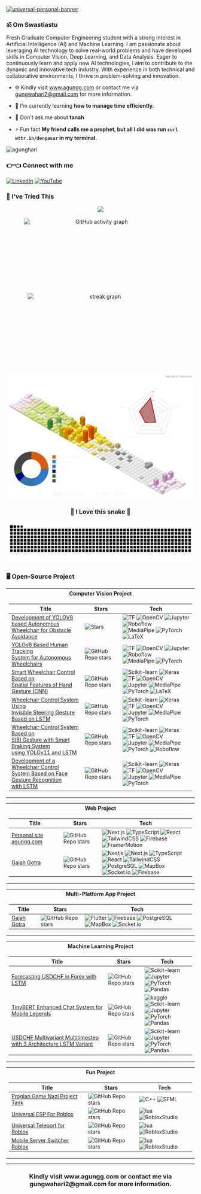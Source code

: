 [![universal-personal-banner](file3.png)](https://www.agungg.com/)
<h3 align="left"> ॐ Om Swastiastu</h3>

Fresh Graduate Computer Engineering student with a strong interest in Artificial Intelligence (AI) and Machine Learning. I am passionate about leveraging AI technology to solve real-world problems and have developed skills in Computer Vision, Deep Learning, and Data Analysis. Eager to continuously learn and apply new AI technologies, I aim to contribute to the dynamic and innovative tech industry. With experience in both technical and collaborative environments, I thrive in problem-solving and innovation.

- 🌐  Kindly visit www.agungg.com or contact me via gungwahari2@gmail.com for more information.

- 🌱 I’m currently learning **how to manage time efficiently.**

- 💬 Don't ask me about **tanah**

- ⚡ Fun fact **My friend calls me a prophet, but all I did was run `curl wttr.in/denpasar` in my terminal.**
  
<p align="left"> <img src="https://komarev.com/ghpvc/?username=agunghari&label=Profile%20views&color=red&style=flat" alt="agunghari" /> </p>
<h3 align="left">👉👈 Connect with me</h3>

[![LinkedIn](https://img.shields.io/badge/LinkedIn-black?style=flat-square&logo=linkedin)](https://www.linkedin.com/in/i-gusti-ngurah-agung-hari-vijaya-kusuma-890061328)
[![YouTube](https://img.shields.io/badge/YouTube-black?style=flat-square&logo=youtube)](https://www.youtube.com/@igstngragunghari2640)


### 🗿 I've Tried This
<p align="center">
  <a href="https://skillicons.dev">
    <img src="https://skillicons.dev/icons?i=py,opencv,pytorch,tensorflow,cpp,latex,typescript,figma,django,blender,arduino,bootstrap,matlab,mysql,react,tailwind,vite,robloxstudio,sklearn,nodejs,heroku,java,js,gcp,firebase,go,kotlin,lua,npm,vercel" />
  </a>
</p>


<div align="center">
  <a>
    <img src="https://github-readme-activity-graph.vercel.app/graph?username=AgungHari&theme=github&bg_color=none&hide_border=true&custom_title=I'm%20too%20lazy%20to%20continue%20the%20streak." width="400" height="200" alt="GitHub activity graph" style="display: inline-block; margin-right: 10px;" />
  </a>
  <img src="https://github-readme-streak-stats.herokuapp.com?user=AgungHari&theme=transparent&hide_border=true&hide_current_streak=true" width="400" height="200" alt="streak graph" style="display: inline-block; margin-left: 10px;" />
</div>

<p align="center">
  <img src="https://raw.githubusercontent.com/AgungHari/AgungHari/refs/heads/main/profile-3d-contrib/info.svg" alt="Contribution" width="600" />
</p>

<h3 align = "center">🐍 I Love this snake 🐍</h3>
<p align="center">
<img src="https://raw.githubusercontent.com/AgungHari/AgungHari/output/snake.svg" alt="Snake animation" />
</p>


### 🖥️ Open-Source Project

<table align="center">
<tr><th>Computer Vision Project</th></tr>
<tr><td>

|Title | Stars | Tech|
|--|--|--|
| [Development of YOLOV8 based Autonomous <br>  Wheelchair for Obstacle Avoidance](https://github.com/AgungHari/Development-of-YOLOV8-based-Autonomous-Wheelchair-for-Obstacle-Avoidance) | <img alt="Stars" src="https://img.shields.io/github/stars/AgungHari/Development-of-YOLOV8-based-Autonomous-Wheelchair-for-Obstacle-Avoidance?style=flat-square&labelColor=black"/> | ![TF](https://img.shields.io/badge/TF-black?style=flat-square&logo=tensorflow) ![OpenCV](https://img.shields.io/badge/OpenCV-black?style=flat-square&logo=opencv) ![Jupyter](https://img.shields.io/badge/Jupyter-black?style=flat-square&logo=jupyter) ![Roboflow](https://img.shields.io/badge/Roboflow-black?style=flat-square&logo=roboflow) <br> ![MediaPipe](https://img.shields.io/badge/MediaPipe-black?style=flat-square&logo=mediapipe) ![PyTorch](https://img.shields.io/badge/PyTorch-black?style=flat-square&logo=pytorch) ![LaTeX](https://img.shields.io/badge/LaTeX-black?style=flat-square&logo=latex) |
| [YOLOv8 Based Human Tracking <br>  System for Autonomous Wheelchairs](https://github.com/AgungHari/YOLOv8-Based-Human-Tracking-System-for-Autonomous-Wheelchairs) | <img alt="GitHub Repo stars" src="https://img.shields.io/github/stars/AgungHari/YOLOv8-Based-Human-Tracking-System-for-Autonomous-Wheelchairs?style=flat-square&labelColor=black"/> | ![TF](https://img.shields.io/badge/TF-black?style=flat-square&logo=tensorflow) ![OpenCV](https://img.shields.io/badge/OpenCV-black?style=flat-square&logo=opencv) ![Jupyter](https://img.shields.io/badge/Jupyter-black?style=flat-square&logo=jupyter) ![Roboflow](https://img.shields.io/badge/Roboflow-black?style=flat-square&logo=roboflow) <br> ![MediaPipe](https://img.shields.io/badge/MediaPipe-black?style=flat-square&logo=mediapipe) ![PyTorch](https://img.shields.io/badge/PyTorch-black?style=flat-square&logo=pytorch) |
| [Smart Wheelchair Control Based on <br> Spatial Features of Hand Gesture (CNN)](https://github.com/AgungHari/Smart-Wheelchair-Control-Based-on-Spatial-Features-of-Hand-Gesture) | <img alt="GitHub Repo stars" src="https://img.shields.io/github/stars/AgungHari/Smart-Wheelchair-Control-Based-on-Spatial-Features-of-Hand-Gesture?style=flat-square&labelColor=black"/> | ![Scikit-learn](https://img.shields.io/badge/ScikitLearn-black?style=flat-square&logo=scikitlearn) ![Keras](https://img.shields.io/badge/Keras-black?style=flat-square&logo=keras) ![TF](https://img.shields.io/badge/TF-black?style=flat-square&logo=tensorflow) ![OpenCV](https://img.shields.io/badge/OpenCV-black?style=flat-square&logo=opencv) <br>  ![Jupyter](https://img.shields.io/badge/Jupyter-black?style=flat-square&logo=jupyter) ![MediaPipe](https://img.shields.io/badge/MediaPipe-black?style=flat-square&logo=mediapipe) ![PyTorch](https://img.shields.io/badge/PyTorch-black?style=flat-square&logo=pytorch) ![LaTeX](https://img.shields.io/badge/LaTeX-black?style=flat-square&logo=latex) |
| [Wheelchair Control System Using <br> Invisible Steering Gesture Based on LSTM](https://github.com/AgungHari/Wheelchair-Control-System-Using-Invisible-Steering-Gesture-Based-on-LSTM) | <img alt="GitHub Repo stars" src="https://img.shields.io/github/stars/AgungHari/Wheelchair-Control-System-Using-Invisible-Steering-Gesture-Based-on-LSTM?style=flat-square&labelColor=black"/> | ![Scikit-learn](https://img.shields.io/badge/ScikitLearn-black?style=flat-square&logo=scikitlearn) ![Keras](https://img.shields.io/badge/Keras-black?style=flat-square&logo=keras) ![TF](https://img.shields.io/badge/TF-black?style=flat-square&logo=tensorflow) ![OpenCV](https://img.shields.io/badge/OpenCV-black?style=flat-square&logo=opencv)<br>  ![Jupyter](https://img.shields.io/badge/Jupyter-black?style=flat-square&logo=jupyter) ![MediaPipe](https://img.shields.io/badge/MediaPipe-black?style=flat-square&logo=mediapipe) ![PyTorch](https://img.shields.io/badge/PyTorch-black?style=flat-square&logo=pytorch) |
| [Wheelchair Control System Based on <br> SIBI Gesture with Smart Braking System <br> using YOLOv11 and LSTM](https://github.com/AgungHari/Wheelchair-Control-System-Based-on-SIBI-Gesture-with-Smart-Braking-System-using-YOLOv11-and-LSTM) | <img alt="GitHub Repo stars" src="https://img.shields.io/github/stars/AgungHari/Wheelchair-Control-System-Based-on-SIBI-Gesture-with-Smart-Braking-System-using-YOLOv11-and-LSTM?style=flat-square&labelColor=black"/> | ![Scikit-learn](https://img.shields.io/badge/ScikitLearn-black?style=flat-square&logo=scikitlearn) ![Keras](https://img.shields.io/badge/Keras-black?style=flat-square&logo=keras) ![TF](https://img.shields.io/badge/TF-black?style=flat-square&logo=tensorflow) ![OpenCV](https://img.shields.io/badge/OpenCV-black?style=flat-square&logo=opencv)<br>  ![Jupyter](https://img.shields.io/badge/Jupyter-black?style=flat-square&logo=jupyter) ![MediaPipe](https://img.shields.io/badge/MediaPipe-black?style=flat-square&logo=mediapipe) ![PyTorch](https://img.shields.io/badge/PyTorch-black?style=flat-square&logo=pytorch) ![Roboflow](https://img.shields.io/badge/Roboflow-black?style=flat-square&logo=roboflow)|
| [Development of a Wheelchair Control <br> System  Based on Face Gesture Recognition <br> with LSTM](https://github.com/AgungHari/Development-of-a-Wheelchair-Control-System-Based-on-Face-Gesture-Recognition-with-LSTM) | <img alt="GitHub Repo stars" src="https://img.shields.io/github/stars/AgungHari/Development-of-a-Wheelchair-Control-System-Based-on-Face-Gesture-Recognition-with-LSTM?style=flat-square&labelColor=black"/> | ![Scikit-learn](https://img.shields.io/badge/ScikitLearn-black?style=flat-square&logo=scikitlearn) ![Keras](https://img.shields.io/badge/Keras-black?style=flat-square&logo=keras) ![TF](https://img.shields.io/badge/TF-black?style=flat-square&logo=tensorflow) ![OpenCV](https://img.shields.io/badge/OpenCV-black?style=flat-square&logo=opencv)<br>  ![Jupyter](https://img.shields.io/badge/Jupyter-black?style=flat-square&logo=jupyter) ![MediaPipe](https://img.shields.io/badge/MediaPipe-black?style=flat-square&logo=mediapipe) ![PyTorch](https://img.shields.io/badge/PyTorch-black?style=flat-square&logo=pytorch)|
</td></tr> </table>

<table align="center">
<tr><th>Web Project</th></tr>
<tr><td>

|Title | Stars | Tech|
|--|--|--|
| [Personal site agungg.com](https://github.com/AgungHari/personal-site-agung) | <img alt="GitHub Repo stars" src="https://img.shields.io/github/stars/AgungHari/personal-site-agung?style=flat-square&labelColor=black"/> | ![Next.js](https://img.shields.io/badge/Next.js-black?style=flat-square&logo=next.js) ![TypeScript](https://img.shields.io/badge/TypeScript-black?style=flat-square&logo=typescript) ![React](https://img.shields.io/badge/React-black?style=flat-square&logo=react) ![TailwindCSS](https://img.shields.io/badge/TailwindCSS-black?style=flat-square&logo=tailwindcss) ![Firebase](https://img.shields.io/badge/Firebase-black?style=flat-square&logo=firebase) <br> ![FramerMotion](https://img.shields.io/badge/FramerMotion-black?style=flat-square&logo=framer)|
| [Gajah Gotra](https://github.com/Gajah-Gemeter-Dev-Team/GajahGotra) | <img alt="GitHub Repo stars" src="https://img.shields.io/github/stars/Gajah-Gemeter-Dev-Team/GajahGotra?style=flat-square&labelColor=black"/> | ![Nestjs](https://img.shields.io/badge/NestJS-black?style=flat-square&logo=Nestjs) ![Next.js](https://img.shields.io/badge/Next.js-black?style=flat-square&logo=next.js) ![TypeScript](https://img.shields.io/badge/TypeScript-black?style=flat-square&logo=typescript) ![React](https://img.shields.io/badge/React-black?style=flat-square&logo=react) ![TailwindCSS](https://img.shields.io/badge/TailwindCSS-black?style=flat-square&logo=tailwindcss) <br> ![PostgreSQL](https://img.shields.io/badge/PostgreSQL-black?style=flat-square&logo=PostgreSQL) ![MapBox](https://img.shields.io/badge/Mapbox-black?style=flat-square&logo=mapbox) ![Socket.io](https://img.shields.io/badge/socketdotio-black?style=flat-square&logo=socketdotio) ![Firebase](https://img.shields.io/badge/Firebase-black?style=flat-square&logo=firebase)|
</td></tr> </table>

<table align="center">
<tr><th>Multi-Platform App Project</th></tr>
<tr><td>

|Title | Stars | Tech|
|--|--|--|
| [Gajah Gotra](https://github.com/Gajah-Gemeter-Dev-Team/GajahGotra) | <img alt="GitHub Repo stars" src="https://img.shields.io/github/stars/Gajah-Gemeter-Dev-Team/GajahGotra?style=flat-square&labelColor=black"/> | ![Flutter](https://img.shields.io/badge/Flutter-black?style=flat-square&logo=Flutter) ![Firebase](https://img.shields.io/badge/Firebase-black?style=flat-square&logo=firebase) ![PostgreSQL](https://img.shields.io/badge/PostgreSQL-black?style=flat-square&logo=PostgreSQL) ![MapBox](https://img.shields.io/badge/Mapbox-black?style=flat-square&logo=mapbox) ![Socket.io](https://img.shields.io/badge/socketdotio-black?style=flat-square&logo=socketdotio)|
</td></tr> </table>

<table align="center">
<tr><th>Machine Learning Project</th></tr>
<tr><td>

|Title | Stars | Tech|
|--|--|--|
| [Forecasting USDCHF in Forex with LSTM](https://github.com/AgungHari/Forecasting-USDCHF-in-Forex-with-LSTM?tab=readme-ov-file#forecasting-usdchf-in-forex-with-lstm) | <img alt="GitHub Repo stars" src="https://img.shields.io/github/stars/AgungHari/Forecasting-USDCHF-in-Forex-with-LSTM?style=flat-square&labelColor=black"/> | ![Scikit-learn](https://img.shields.io/badge/ScikitLearn-black?style=flat-square&logo=scikitlearn) ![Jupyter](https://img.shields.io/badge/Jupyter-black?style=flat-square&logo=jupyter) <br> ![PyTorch](https://img.shields.io/badge/PyTorch-black?style=flat-square&logo=pytorch) ![Pandas](https://img.shields.io/badge/Pandas-black?style=flat-square&logo=pandas) |
| [TinyBERT Enhanced Chat System for Mobile Legends](https://github.com/AgungHari/TinyBERT-Enhanced-Chat-System-for-Mobile-Legends) | <img alt="GitHub Repo stars" src="https://img.shields.io/github/stars/AgungHari/TinyBERT-Enhanced-Chat-System-for-Mobile-Legends?style=flat-square&labelColor=black"/> | ![kaggle](https://img.shields.io/badge/Kaggle-black?style=flat-square&logo=kaggle) ![Scikit-learn](https://img.shields.io/badge/ScikitLearn-black?style=flat-square&logo=scikitlearn) <br> ![Jupyter](https://img.shields.io/badge/Jupyter-black?style=flat-square&logo=jupyter) ![PyTorch](https://img.shields.io/badge/PyTorch-black?style=flat-square&logo=pytorch) ![Pandas](https://img.shields.io/badge/Pandas-black?style=flat-square&logo=pandas) |
| [USDCHF Multivariant Multitimestep with 3 Architecture LSTM Variant](https://github.com/AgungHari/USDCHF-Multivariant-Multitimestep-with-3-Architecture-LSTM-Variant) | <img alt="GitHub Repo stars" src="https://img.shields.io/github/stars/AgungHari/Prediksi-Saham-LSTM?style=flat-square&labelColor=black"/> | ![Scikit-learn](https://img.shields.io/badge/ScikitLearn-black?style=flat-square&logo=scikitlearn) ![Jupyter](https://img.shields.io/badge/Jupyter-black?style=flat-square&logo=jupyter) <br> ![PyTorch](https://img.shields.io/badge/PyTorch-black?style=flat-square&logo=pytorch) ![Pandas](https://img.shields.io/badge/Pandas-black?style=flat-square&logo=pandas) |
</td></tr> </table>


<table align="center">
<tr><th>Fun Project</th></tr>
<tr><td>

|Title | Stars | Tech|
|--|--|--|
| [Proglan Game Nazi Project Tank](https://github.com/AgungHari/Proglan-Game-Nazi-Project-Tank) | <img alt="GitHub Repo stars" src="https://img.shields.io/github/stars/AgungHari/Proglan-Game-Nazi-Project-Tank?style=flat-square&labelColor=black"/> | ![C++](https://img.shields.io/badge/C%2B%2B-black?style=flat-square&logo=cplusplus) ![SFML](https://img.shields.io/badge/SFML-black?style=flat-square&logo=sfml)|
| [Universal ESP For Roblox](https://github.com/AgungHari/Universal-ESP-For-Roblox) | <img alt="GitHub Repo stars" src="https://img.shields.io/github/stars/AgungHari/Universal-ESP-For-Roblox?style=flat-square&labelColor=black"/> | ![lua](https://img.shields.io/badge/Lua-black?style=flat-square&logo=lua) ![RobloxStudio](https://img.shields.io/badge/RobloxStudio-black?style=flat-square&logo=robloxstudio) |
| [Universal Teleport for Roblox](https://github.com/AgungHari/Universal-Teleport-for-Roblox) | <img alt="GitHub Repo stars" src="https://img.shields.io/github/stars/AgungHari/Universal-Teleport-for-Roblox?style=flat-square&labelColor=black"/> | ![lua](https://img.shields.io/badge/Lua-black?style=flat-square&logo=lua) ![RobloxStudio](https://img.shields.io/badge/RobloxStudio-black?style=flat-square&logo=robloxstudio) |
| [Mobile Server Switcher Roblox](https://github.com/AgungHari/Mobile-Server-Switcher-Roblox) | <img alt="GitHub Repo stars" src="https://img.shields.io/github/stars/AgungHari/Mobile-Server-Switcher-Roblox?style=flat-square&labelColor=black"/> | ![lua](https://img.shields.io/badge/Lua-black?style=flat-square&logo=lua) ![RobloxStudio](https://img.shields.io/badge/RobloxStudio-black?style=flat-square&logo=robloxstudio) |
</td></tr> </table>

---

<h3 align="center"> Kindly visit www.agungg.com or contact me via gungwahari2@gmail.com for more information. </h3>
